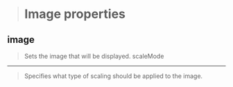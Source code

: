 >Image properties
>================
>
image
-----
>Sets the image that will be displayed.
scaleMode
---------
>Specifies what type of scaling should be applied to the image.
